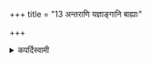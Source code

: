 +++
title = "13 अन्तराणि यज्ञाङ्गानि बाह्याः"

+++

<details><summary>कपर्दिस्वामी</summary>


<details>

<details><summary>हरदत्तः</summary>


<details>

<details><summary>Müller</summary>

Sacrificial utensils should be turned inside, the performers being outside.

#####  Commentary

The meaning is that the priest should carry such things is spoons, vessels, &c., holding them towards the altar. The sacrificer and his wife should likewise be on the inside of the priest, and the priests should take precedence sideways according to their rank.
</details>

<details><summary>थिते</summary>

अन्तराणि यज्ञाङ्गानि । बाह्याः कर्तारः १३
</details>
